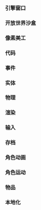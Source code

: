 

### 引擎窗口

### 开放世界沙盒

### 像素美工

### 代码

### 事件

### 实体

### 物理

### 渲染

### 输入

### 存档

### 角色动画

### 角色运动

### 物品

### 本地化


